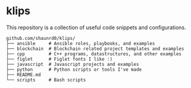# klips

This repository is a collection of useful code snippets and configurations.

```
github.com/shaunrd0/klips/
├── ansible     # Ansible roles, playbooks, and examples
├── blockchain  # Blockchain related project templates and examples
├── cpp         # C++ programs, datastructures, and other examples
├── figlet      # Figlet fonts I like :)
├── javascript  # Javascript projects and examples
├── python      # Python scripts or tools I've made   
├── README.md   
└── scripts     # Bash scripts
```
